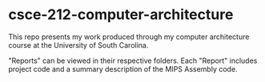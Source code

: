 # csce-212-computer-architecture
This repo presents my work produced through my computer architecture course at the University of South Carolina.

"Reports" can be viewed in their respective folders. Each "Report" includes project code and a summary description of the MIPS Assembly code.
